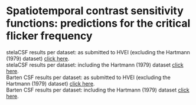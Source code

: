﻿# Spatiotemporal contrast sensitivity functions: predictions for the critical flicker frequency

stelaCSF results per dataset: as submitted to HVEI (excluding the Hartmann (1979) dataset) [click here](https://alibzr.github.io/CFF_HVEI2024/csf-stela-5dim-cff-submittedToHVEI2024). <br>
stelaCSF results per dataset: including the Hartmann (1979) dataset [click here](https://alibzr.github.io/CFF_HVEI2024/csf-stela-5dim-cff-includingHartmann1979). <br>
Barten CSF results per dataset: as submitted to HVEI (excluding the Hartmann (1979) dataset) [click here](https://alibzr.github.io/CFF_HVEI2024/csf-Barten-5dim-cff-submittedToHVEI2024). <br>
Barten CSF results per dataset: including the Hartmann (1979) dataset [click here](https://alibzr.github.io/CFF_HVEI2024/csf-Barten-5dim-cff-includingHartmann1979).
